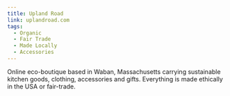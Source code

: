 ```yaml
---
title: Upland Road
link: uplandroad.com
tags:
  - Organic
  - Fair Trade
  - Made Locally
  - Accessories
---
```

Online eco-boutique based in Waban, Massachusetts carrying sustainable kitchen goods, clothing, accessories and gifts. Everything is made ethically in the USA or fair-trade.
